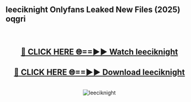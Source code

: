 <h2>leeciknight Onlyfans Leaked New Files (2025) oqgri</h2>
<br>
<div align="center">
<h2><a href="https://mediafiles.top/leeciknight&ref=git" rel="nofollow">🔴 CLICK HERE 🌐==►► Watch leeciknight</a></h2>
<h2><a href="https://mediafiles.top/leeciknight&ref=git" rel="nofollow">🔴 CLICK HERE 🌐==►► Download leeciknight</a></h2>
<br>
<a href="https://mediafiles.top/leeciknight&ref=git" rel="nofollow" data-target="animated-image.originalLink"><img src="https://i.ibb.co.com/xMMVF88/686577567.gif" alt="leeciknight" style="max-width: 100%; display: inline-block;" data-target="animated-image.originalImage"></a>
</div>
<br>
<br>